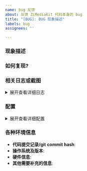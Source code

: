 ```yaml
---
name: bug 反馈
about: 反馈 ZLMediaKit 代码本身的 bug
title: "[BUG]: BUG 现象描述"
labels: bug
assignees: ''

---
```


<!--
 请仔细阅读相关注释提示, 请务必根据提示填写相关信息.
 1. 信息不完整会影响问题的解决速度.
 1. 乱七八糟的渲染格式也会影响开发者心情, 同样会影响问题的解决. 提交前请务必点击 Preview/预览下反馈的显示效果.
 1. 不要删除模版内容, 模版的注释部分的内容不会显示，不需要删除，直接在各部分注释外面补充相关信息即可.
 -->

<!--
 markdown 语法参考:
 * https://docs.github.com/cn/get-started/writing-on-github/getting-started-with-writing-and-formatting-on-github/basic-writing-and-formatting-syntax
 * https://docs.github.com/en/get-started/writing-on-github/getting-started-with-writing-and-formatting-on-github/basic-writing-and-formatting-syntax
 -->

### 现象描述

<!--
 在使用什么功能产生的问题? 其异常表现是什么?
 如: 在测试 WebRTC 功能时, 使用 Chrome 浏览器访问 ZLMediait 自带网页播放 FFmpeg 以 RTSP 协议推送的图像有卡顿/花屏.
 -->

### 如何复现?

<!--
  明确的复现步骤对快速解决问题极有帮助.
  格式参考:
    1. 首先 ...
    1. 然后 ...
    1. 期望 ..., 结果 ...
  -->

### 相关日志或截图

<!--
  由于日志通长较长, 建议将日志信息填写到下面的 "日志内容..."

  如果是程序异常崩溃/终止, 相关调用栈信息也极为有用, 可复制下面的格式, 添加相关调用栈信息.

  替换下面的 "日志内容..." 为实际日志内容.
  -->

<details>
<summary>展开查看详细日志</summary>
<pre>
日志内容...
</pre>
</details>

### 配置

<!--
  部分常见问题是由于配置错误导致的, 建议仔细阅读配置文件中的注释信息

  替换下面的 "配置内容..." 为实际配置内容.
  -->

<details>
<summary>展开查看详细配置</summary>
<pre>
配置内容...
</pre>
</details>

### 各种环境信息

<!--
  请填写相关环境信息, 详细的环境信息有助于快速复现定位问题.

  * 代码提交记录, 可使用命令 `git rev-parse HEAD` 进行查看.
  * 操作系统及版本, 如: Windows 10, CentOS 7, ...
  * 硬件信息, 如: Intel, AMD, ARM, 飞腾, 龙芯, ...
  -->

* **代码提交记录/git commit hash**:
* **操作系统及版本**:
* **硬件信息**:
* **其他需要补充的信息**:
